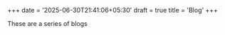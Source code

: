 +++
date = '2025-06-30T21:41:06+05:30'
draft = true
title = 'Blog'
+++

These are a series of blogs
